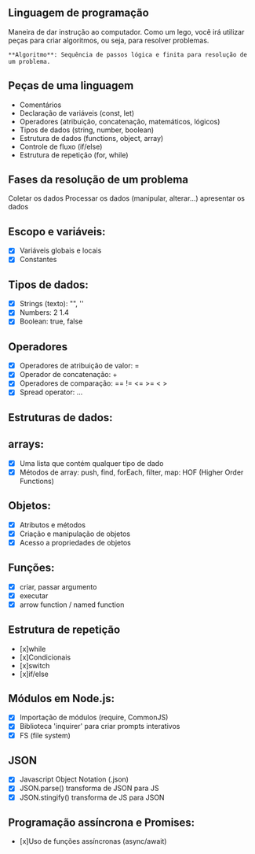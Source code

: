 ## Linguagem de programação

Maneira de dar instrução ao computador. 
Como um lego, você irá utilizar peças para criar algoritmos, ou seja, para resolver problemas.


    **Algoritmo**: Sequência de passos lógica e finita para resolução de um problema.

## Peças de uma linguagem

- Comentários
- Declaração de variáveis (const, let)
- Operadores (atribuição, concatenação, matemáticos, lógicos)
- Tipos de dados (string, number, boolean)
- Estrutura de dados (functions, object, array)
- Controle de fluxo (if/else)
- Estrutura de repetição (for, while)

## Fases da resolução de um problema

Coletar os dados
Processar os dados (manipular, alterar...)
apresentar os dados

## Escopo e variáveis:

- [x] Variáveis globais e locais
- [x] Constantes

## Tipos de dados:

- [x] Strings (texto): "", ''
- [x] Numbers: 2 1.4
- [x] Boolean: true, false

## Operadores

- [x] Operadores de atribuição de valor: =
- [x] Operador de concatenação: +
- [x] Operadores de comparação: == != <= >= < >
- [x] Spread operator: ...

## Estruturas de dados:

## arrays:

- [x] Uma lista que contém qualquer tipo de dado
- [x] Métodos de array: push, find, forEach, filter, map: HOF (Higher Order Functions)

## Objetos:

- [x] Atributos e métodos
- [x] Criação e manipulação de objetos
- [x] Acesso a propriedades de objetos

## Funções:

- [x] criar, passar argumento
- [x] executar
- [x] arrow function / named function

## Estrutura de repetição

- [x]while
- [x]Condicionais
- [x]switch
- [x]if/else

## Módulos em Node.js:

- [x] Importação de módulos (require, CommonJS)
- [x] Biblioteca 'inquirer' para criar prompts interativos
- [x] FS (file system)

## JSON

- [x] Javascript Object Notation (.json)
- [x] JSON.parse() transforma de JSON para JS
- [x] JSON.stingify() transforma de JS para JSON

## Programação assíncrona e Promises:

- [x]Uso de funções assíncronas (async/await)